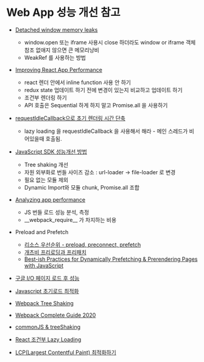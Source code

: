 # Web App 성능 개선 참고

* [Detached window memory leaks](https://web.dev/detached-window-memory-leaks/?utm_source=google-io21&utm_medium=referral&utm_campaign=io21-resources)
    * window.open 또는 iframe 사용시 close 하더라도 window or iframe 객체참조 없애지 않으면 큰 메모리낭비
    * WeakRef 를 사용하는 방법

* [Improving React App Performance](https://medium.com/technogise/journey-of-improving-react-app-performance-by-10x-9195d4b483d4)
    * react 렌더 안에서 inline function 사용 안 하기
    * redux state 업데이트 하기 전에 변경이 있는지 비교하고 업데이트 하기
    * 조건부 렌더링 하기
    * API 호출은 Sequential 하게 하지 말고 Promise.all 을 사용하기

* [requestIdleCallback으로 초기 렌더링 시간 단축](https://engineering.linecorp.com/ko/blog/line-securities-frontend-4/)
    * lazy loading 을 requestIdleCallback 을 사용해서 해라 - 메인 스레드가 비어있을때 호출됨.

* [JavaScript SDK 성능개선 방법](https://engineering.linecorp.com/ko/blog/improve-javascript-sdk-performance/)
    * Tree shaking 개선
    * 자원 외부화로 번들 사이즈 감소 : url-loader -> file-loader 로 변경
    * 필요 없는 모듈 제외 
    * Dynamic Import와 모듈 chunk, Promise.all 조합

* [Analyzing app performance](https://3perf.com/blog/notion/)
    * JS 번들 로드 성능 분석, 측정
    * \_\_webpack_require\_\_ 가 차지하는 비용

* Preload and Prefetch
    * [리소스 우선순위 - preload, preconnect, prefetch](https://beomy.github.io/tech/browser/preload-preconnect-prefetch/)
    * [개츠비 프리로딩과 프리패치](https://jeonghwan-kim.github.io/dev/2020/08/21/gatsby-prefetch.html)
    * [Best-ish Practices for Dynamically Prefetching & Prerendering Pages with JavaScript](https://www.macarthur.me/posts/best-ish-practices-for-dynamically-prefetching-and-prerendering-with-javascript)

* [구글 I/O 페이지 로드 후 성능](https://events.google.com/io/session/61a0f83e-1d64-4bdc-b5d9-04360db925ec?lng=ko)

* [Javascript 초기로드 최적화](https://developers.google.com/web/fundamentals/performance/optimizing-content-efficiency/javascript-startup-optimization?hl=ko)

* [Webpack Tree Shaking](https://medium.com/@craigmiller160/how-to-fully-optimize-webpack-4-tree-shaking-405e1c76038)

* [Webpack Complete Guide 2020](https://www.valentinog.com/blog/webpack/)



* [commonJS & treeShaking](https://madewithlove.com/blog/software-engineering/optimizing-javascript-packages-for-tree-shaking/)

* [React 조건부 Lazy Loading](https://medium.com/codingtown/react-lazy-loading-suspense-fec84005b4b8)

* [LCP(Largest Contentful Paint) 최적화하기](https://ui.toast.com/weekly-pick/ko_202012101720)